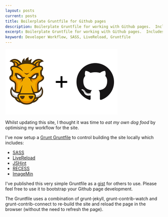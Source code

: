 ```yaml
---
layout: posts
current: posts
title: Boilerplate Gruntfile for Github pages
description: Boilerplate Gruntfile for working with Github pages.  Includes SASS, LiveReload, JSHint and ImageMin.
excerpt: Boilerplate Gruntfile for working with Github pages.  Includes SASS, LiveReload, JSHint and ImageMin.
keyword: Developer Workflow, SASS, LiveReload, Gruntfile
---
```


![Grunt and Github pages build](/img/grunt-github-pages.png)

Whilst updating this site, I thought it was time to _eat my own dog food_ by optimising my  workflow for the site.

I've now setup a [Grunt Gruntfile](http://gruntjs.com/sample-gruntfile) to control building the site locally which includes:

* [SASS](http://sass-lang.com/)
* [LiveReload](http://livereload.com/)
* [JSHint](http://jshint.org)
* [RECESS](http://twitter.github.io/recess/)
* [ImageMin](https://github.com/gruntjs/grunt-contrib-imagemin)

I've published this very simple Gruntfile as a [gist](https://gist.github.com/jrcryer/8166449) for others to use.  Please feel free to use it to bootstrap your Github page development.

The Gruntfile uses a combination of grunt-jekyll, grunt-contrib-watch and grunt-contrib-connect to re-build the site and reload the page in the browser (without the need to refresh the page).